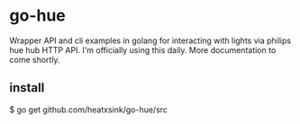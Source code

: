 go-hue
======
Wrapper API and cli examples in golang for interacting with lights via philips hue hub HTTP API. I'm officially using this daily. More documentation to come shortly.

install
-------
 $ go get github.com/heatxsink/go-hue/src